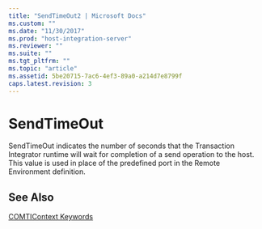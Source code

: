 ```yaml
---
title: "SendTimeOut2 | Microsoft Docs"
ms.custom: ""
ms.date: "11/30/2017"
ms.prod: "host-integration-server"
ms.reviewer: ""
ms.suite: ""
ms.tgt_pltfrm: ""
ms.topic: "article"
ms.assetid: 5be20715-7ac6-4ef3-89a0-a214d7e8799f
caps.latest.revision: 3
---
```

# SendTimeOut
SendTimeOut indicates the number of seconds that the Transaction Integrator runtime will wait for completion of a send operation to the host. This value is used in place of the predefined port in the Remote Environment definition.  
  
## See Also  
 [COMTIContext Keywords](../HIS2010/comticontext-keywords2.md)